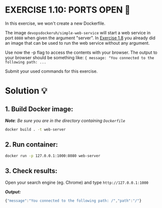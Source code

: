 # EXERCISE 1.10: PORTS OPEN 🤔
In this exercise, we won't create a new Dockerfile.

The image `devopsdockeruh/simple-web-service` will start a web service in port `8080` when given the argument "server". In [Exercise 1.8](https://github.com/milistu/DevOpsWithDocker/tree/main/part_1/exercise_8) you already did an image that can be used to run the web service without any argument.

Use now the -p flag to access the contents with your browser. The output to your browser should be something like: `{ message: "You connected to the following path: ...`

Submit your used commands for this exercise.

# Solution 💡

## 1. Build Docker image:

_**Note**: Be sure you are in the directory containing `Dockerfile`_

```bash
docker build . -t web-server
```

## 2. Run container:
    
```bash
docker run -p 127.0.0.1:1000:8080 web-server
```

## 3. Check results:
Open your search engine (eg. Chrome) and type `http://127.0.0.1:1000`

__*Output:*__

```js
{"message":"You connected to the following path: /","path":"/"}
```